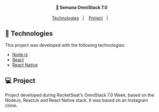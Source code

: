 <h4 align="center">
  🚀 Semana OmniStack 7.0
</h4>

<p align="center">
  <a href="#rocket-tecnologias">Technologies</a>&nbsp;&nbsp;&nbsp;|&nbsp;&nbsp;&nbsp;
  <a href="#-project">Project</a>&nbsp;&nbsp;&nbsp;|&nbsp;&nbsp;&nbsp;
</p>

## :rocket: Technologies

This project was developed with the following technologies:

- [Node.js](https://nodejs.org/en/)
- [React](https://reactjs.org)
- [React Native](https://facebook.github.io/react-native/)

## 💻 Project

Project developed during RocketSeat's OmniStack 7.0 Week, based on the NodeJs, ReactJs and React Native stack. It was based on an Instagram clone.

